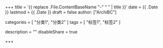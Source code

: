+++
title = '{{ replace .File.ContentBaseName "-" " " | title }}'
date = {{ .Date }}
lastmod = {{ .Date }}
draft = false
author: ["ArchiBC"]

categories = [ "分类1", "分类2" ]
tags = [ "标签1", "标签2" ]

description = ""
disableShare = true

+++

